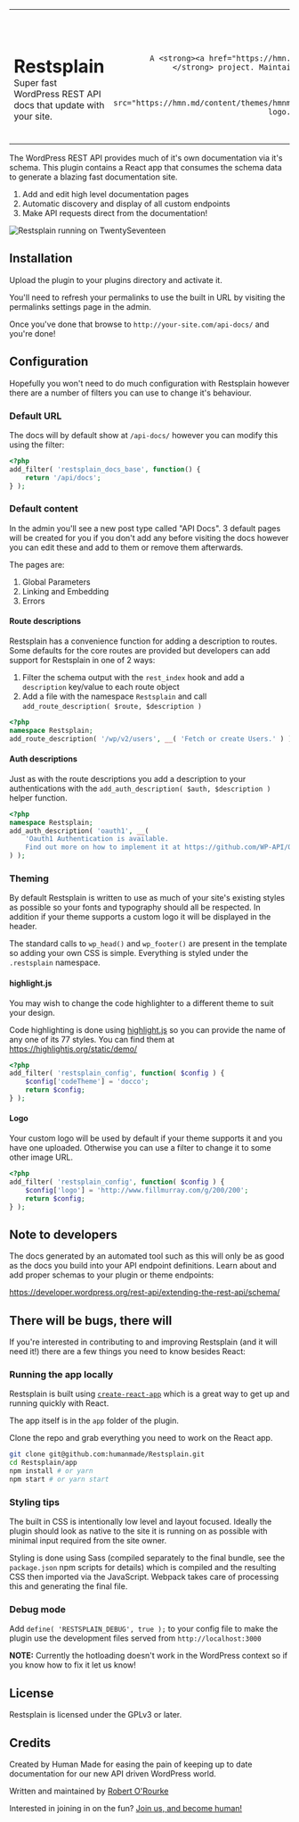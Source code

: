 <table width="100%" style="width:100%">
	<tr>
		<td align="left" width="70%">
			<h1 style="border:0;margin-bottom:0;">Restsplain</h1>
			Super fast WordPress REST API docs that update with your site.
		</td>
		<td align="right" width="30%">
			
		</td>
	</tr>
	<tr>
		<td>
			A <strong><a href="https://hmn.md/">Human Made</a></strong> project. Maintained by @roborourke.
		</td>
		<td align="center">
			<img src="https://hmn.md/content/themes/hmnmd/assets/images/hm-logo.svg" width="100" />
		</td>
	</tr>
</table>

The WordPress REST API provides much of it's own documentation via it's schema.
This plugin contains a React app that consumes the schema data to generate a 
blazing fast documentation site.

1. Add and edit high level documentation pages
2. Automatic discovery and display of all custom endpoints
3. Make API requests direct from the documentation!

![Restsplain running on TwentySeventeen](https://hmn.md/uploads/sites/2/2017/02/Screenshot-2017-02-20-01.23.08.png)

## Installation

Upload the plugin to your plugins directory and activate it.

You'll need to refresh your permalinks to use the built in URL by visiting
the permalinks settings page in the admin.

Once you've done that browse to `http://your-site.com/api-docs/` and you're 
done!

## Configuration

Hopefully you won't need to do much configuration with Restsplain however
there are a number of filters you can use to change it's behaviour.

### Default URL

The docs will by default show at `/api-docs/` however you can modify this
using the filter:

```php
<?php
add_filter( 'restsplain_docs_base', function() {
	return '/api/docs';
} );
```

### Default content

In the admin you'll see a new post type called "API Docs". 3 default pages 
will be created for you if you don't add any before visiting the docs however 
you can edit these and add to them or remove them afterwards.

The pages are:

1. Global Parameters
2. Linking and Embedding
3. Errors

#### Route descriptions

Restsplain has a convenience function for adding a description to routes. 
Some defaults for the core routes are provided but developers can add support 
for Restsplain in one of 2 ways:

1. Filter the schema output with the `rest_index` hook and add a `description`
   key/value to each route object
2. Add a file with the namespace `Restsplain` and call
   `add_route_description( $route, $description )`
 
```php
<?php
namespace Restsplain;
add_route_description( '/wp/v2/users', __( 'Fetch or create Users.' ) );
```

#### Auth descriptions

Just as with the route descriptions you add a description to your authentications
with the `add_auth_description( $auth, $description )` helper function.

```php
<?php
namespace Restsplain;
add_auth_description( 'oauth1', __( 
	'Oauth1 Authentication is available. 
	Find out more on how to implement it at https://github.com/WP-API/OAuth1.' 
) );
```

### Theming

By default Restsplain is written to use as much of your site's existing styles
as possible so your fonts and typography should all be respected. In addition
if your theme supports a custom logo it will be displayed in the header.

The standard calls to `wp_head()` and `wp_footer()` are present in the template 
so adding your own CSS is simple. Everything is styled under the `.restsplain` 
namespace.

#### highlight.js

You may wish to change the code highlighter to a different theme to suit your 
design.

Code highlighting is done using [highlight.js](https://highlightjs.org/) so you
can provide the name of any one of its 77 styles. You can find them at
https://highlightjs.org/static/demo/

```php
<?php
add_filter( 'restsplain_config', function( $config ) {
	$config['codeTheme'] = 'docco';
	return $config;
} );
```

#### Logo

Your custom logo will be used by default if your theme supports it and you have
one uploaded. Otherwise you can use a filter to change it to some other image URL.

```php
<?php
add_filter( 'restsplain_config', function( $config ) {
	$config['logo'] = 'http://www.fillmurray.com/g/200/200';
	return $config;
} );
```

## Note to developers

The docs generated by an automated tool such as this will only be as good as the
docs you build into your API endpoint definitions. Learn about and add proper
schemas to your plugin or theme endpoints:

https://developer.wordpress.org/rest-api/extending-the-rest-api/schema/

## There will be bugs, there will

If you're interested in contributing to and improving Restsplain (and it will need it!)
there are a few things you need to know besides React:

### Running the app locally

Restsplain is built using [`create-react-app`](https://github.com/facebookincubator/create-react-app)
which is a great way to get up and running quickly with React.

The app itself is in the `app` folder of the plugin.

Clone the repo and grab everything you need to work on the React app.

```bash
git clone git@github.com:humanmade/Restsplain.git
cd Restsplain/app
npm install # or yarn
npm start # or yarn start
```

### Styling tips

The built in CSS is intentionally low level and layout focused. Ideally the plugin
should look as native to the site it is running on as possible with minimal input
required from the site owner.

Styling is done using Sass (compiled separately to the final bundle, see the
`package.json` npm scripts for details) which is compiled and the resulting
CSS then imported via the JavaScript. Webpack takes care of processing this
and generating the final file.

### Debug mode

Add `define( 'RESTSPLAIN_DEBUG', true );` to your config file to make the plugin
use the development files served from `http://localhost:3000`

**NOTE:** Currently the hotloading doesn't work in the WordPress context so if
you know how to fix it let us know!

## License

Restsplain is licensed under the GPLv3 or later.

## Credits

Created by Human Made for easing the pain of keeping up to date documentation
for our new API driven WordPress world.

Written and maintained by [Robert O'Rourke](https://github.com/roborourke) 


Interested in joining in on the fun? [Join us, and become human!](https://hmn.md/is/hiring/)
